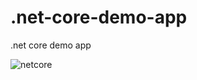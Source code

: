 # .net-core-demo-app
.net core demo app

<img src="https://www.archer.com.mt/wp-content/uploads/1200px-.NET_Core_Logo.svg_.png" alt="netcore" />
